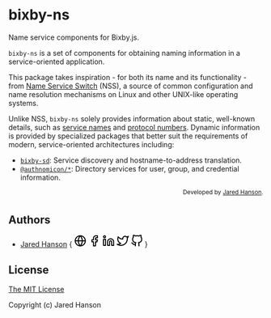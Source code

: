 # bixby-ns

Name service components for Bixby.js.

`bixby-ns` is a set of components for obtaining naming information in a
service-oriented application.

This package takes inspiration - for both its name and its functionality - from
[Name Service Switch](https://en.wikipedia.org/wiki/Name_Service_Switch) (NSS),
a source of common configuration and name resolution mechanisms on Linux and
other UNIX-like operating systems.

Unlike NSS, `bixby-ns` solely provides information about static, well-known
details, such as [service names](https://www.iana.org/assignments/service-names-port-numbers)
and [protocol numbers](https://www.iana.org/assignments/protocol-numbers).
Dynamic information is provided by specialized packages that better suit the
requirements of modern, service-oriented architectures including:

- [`bixby-sd`](https://github.com/bixbyjs/bixby-sd): Service discovery and
  hostname-to-address translation.
- [`@authnomicon/*`](https://github.com/authnomicon/.github#directory-services):
  Directory services for user, group, and credential information.

<div align="right">
  <sup>Developed by <a href="#authors">Jared Hanson</a>.</sub>
</div>

## Authors

- [Jared Hanson](https://www.jaredhanson.me/) { [![WWW](https://raw.githubusercontent.com/jaredhanson/jaredhanson/master/images/globe-12x12.svg)](https://www.jaredhanson.me/) [![Facebook](https://raw.githubusercontent.com/jaredhanson/jaredhanson/master/images/facebook-12x12.svg)](https://www.facebook.com/jaredhanson) [![LinkedIn](https://raw.githubusercontent.com/jaredhanson/jaredhanson/master/images/linkedin-12x12.svg)](https://www.linkedin.com/in/jaredhanson) [![Twitter](https://raw.githubusercontent.com/jaredhanson/jaredhanson/master/images/twitter-12x12.svg)](https://twitter.com/jaredhanson) [![GitHub](https://raw.githubusercontent.com/jaredhanson/jaredhanson/master/images/github-12x12.svg)](https://github.com/jaredhanson) }

## License

[The MIT License](https://opensource.org/licenses/MIT)

Copyright (c) Jared Hanson
